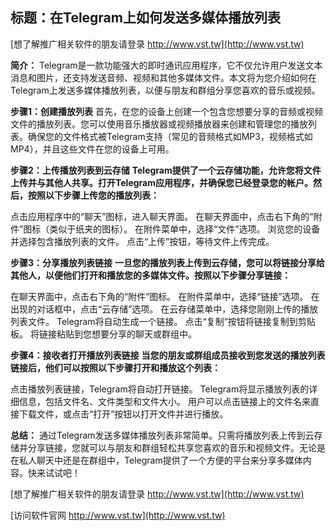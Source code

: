## **标题：在Telegram上如何发送多媒体播放列表**

[想了解推广相关软件的朋友请登录 http://www.vst.tw](http://www.vst.tw)

**简介：**
Telegram是一款功能强大的即时通讯应用程序，它不仅允许用户发送文本消息和图片，还支持发送音频、视频和其他多媒体文件。本文将为您介绍如何在Telegram上发送多媒体播放列表，以便与朋友和群组分享您喜欢的音乐或视频。

**步骤1：创建播放列表**
首先，在您的设备上创建一个包含您想要分享的音频或视频文件的播放列表。您可以使用音乐播放器或视频播放器来创建和管理您的播放列表。确保您的文件格式被Telegram支持（常见的音频格式如MP3，视频格式如MP4），并且这些文件在您的设备上可用。

**步骤2：上传播放列表到云存储**
**Telegram提供了一个云存储功能，允许您将文件上传并与其他人共享。打开Telegram应用程序，并确保您已经登录您的帐户。然后，按照以下步骤上传您的播放列表：**

点击应用程序中的“聊天”图标，进入聊天界面。
在聊天界面中，点击右下角的“附件”图标（类似于纸夹的图标）。
在附件菜单中，选择“文件”选项。
浏览您的设备并选择包含播放列表的文件。
点击“上传”按钮，等待文件上传完成。

**步骤3：分享播放列表链接**
**一旦您的播放列表上传到云存储，您可以将链接分享给其他人，以便他们打开和播放您的多媒体文件。按照以下步骤分享链接：**

在聊天界面中，点击右下角的“附件”图标。
在附件菜单中，选择“链接”选项。
在出现的对话框中，点击“云存储”选项。
在云存储菜单中，选择您刚刚上传的播放列表文件。
Telegram将自动生成一个链接。
点击“复制”按钮将链接复制到剪贴板。
将链接粘贴到您想要分享的聊天或群组中。

**步骤4：接收者打开播放列表链接**
**当您的朋友或群组成员接收到您发送的播放列表链接后，他们可以按照以下步骤打开和播放这个列表：**

点击播放列表链接，Telegram将自动打开链接。
Telegram将显示播放列表的详细信息，包括文件名、文件类型和文件大小。
用户可以点击链接上的文件名来直接下载文件，或点击“打开”按钮以打开文件并进行播放。

**总结：**
通过Telegram发送多媒体播放列表非常简单。只需将播放列表上传到云存储并分享链接，您就可以与朋友和群组轻松共享您喜欢的音乐和视频文件。无论是在私人聊天中还是在群组中，Telegram提供了一个方便的平台来分享多媒体内容。快来试试吧！

[想了解推广相关软件的朋友请登录 http://www.vst.tw](http://www.vst.tw)


[访问软件官网 http://www.vst.tw](http://www.vst.tw)
